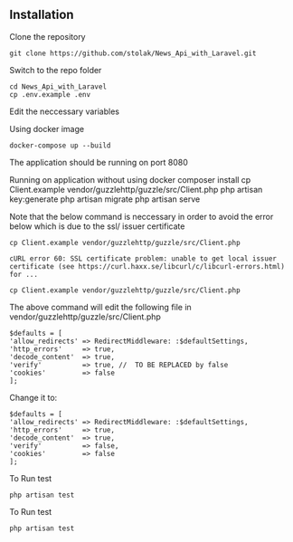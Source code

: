 ## Installation

Clone the repository

    git clone https://github.com/stolak/News_Api_with_Laravel.git

Switch to the repo folder

    cd News_Api_with_Laravel
    cp .env.example .env
Edit the neccessary variables

Using docker image 

    docker-compose up --build
The application should be running on port 8080
    <!-- docker-compose build --no-cache --force-rm
    docker-compose up
    docker exec -it article-be-app bash
    composer install
    cp Client.example vendor/guzzlehttp/guzzle/src/Client.php
    php artisan key:generate
    php artisan migrate
    php artisan serve -->


Running on application without using docker
    composer install
    cp Client.example vendor/guzzlehttp/guzzle/src/Client.php
    php artisan key:generate
    php artisan migrate
    php artisan serve

Note that  the below command is neccessary in order to avoid the error below which is due to the ssl/ issuer certificate

    cp Client.example vendor/guzzlehttp/guzzle/src/Client.php

    cURL error 60: SSL certificate problem: unable to get local issuer certificate (see https://curl.haxx.se/libcurl/c/libcurl-errors.html) for ...

    cp Client.example vendor/guzzlehttp/guzzle/src/Client.php

The above command will edit the following file in vendor/guzzlehttp/guzzle/src/Client.php

    $defaults = [
    'allow_redirects' => RedirectMiddleware: :$defaultSettings,
    'http_errors'     => true,
    'decode_content'  => true,
    'verify'          => true, //  TO BE REPLACED by false
    'cookies'         => false
    ];

Change it to:

    $defaults = [
    'allow_redirects' => RedirectMiddleware: :$defaultSettings,
    'http_errors'     => true,
    'decode_content'  => true,
    'verify'          => false,
    'cookies'         => false
    ];

To Run test

    php artisan test



To Run test

    php artisan test



